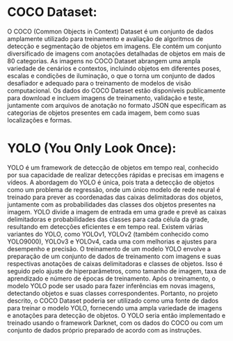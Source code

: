 # COCO Dataset:

O COCO (Common Objects in Context) Dataset é um conjunto de dados amplamente utilizado para treinamento e avaliação de algoritmos de detecção e segmentação de objetos em imagens. Ele contém um conjunto diversificado de imagens com anotações detalhadas de objetos em mais de 80 categorias.
As imagens no COCO Dataset abrangem uma ampla variedade de cenários e contextos, incluindo objetos em diferentes poses, escalas e condições de iluminação, o que o torna um conjunto de dados desafiador e adequado para o treinamento de modelos de visão computacional.
Os dados do COCO Dataset estão disponíveis publicamente para download e incluem imagens de treinamento, validação e teste, juntamente com arquivos de anotação no formato JSON que especificam as categorias de objetos presentes em cada imagem, bem como suas localizações e formas.

# YOLO (You Only Look Once):

YOLO é um framework de detecção de objetos em tempo real, conhecido por sua capacidade de realizar detecções rápidas e precisas em imagens e vídeos.
A abordagem do YOLO é única, pois trata a detecção de objetos como um problema de regressão, onde um único modelo de rede neural é treinado para prever as coordenadas das caixas delimitadoras dos objetos, juntamente com as probabilidades das classes dos objetos presentes na imagem.
YOLO divide a imagem de entrada em uma grade e prevê as caixas delimitadoras e probabilidades das classes para cada célula da grade, resultando em detecções eficientes e em tempo real.
Existem várias variantes do YOLO, como YOLOv1, YOLOv2 (também conhecido como YOLO9000), YOLOv3 e YOLOv4, cada uma com melhorias e ajustes para desempenho e precisão.
O treinamento de um modelo YOLO envolve a preparação de um conjunto de dados de treinamento com imagens e suas respectivas anotações de caixas delimitadoras e classes de objetos. Isso é seguido pelo ajuste de hiperparâmetros, como tamanho de imagem, taxa de aprendizado e número de épocas de treinamento.
Após o treinamento, o modelo YOLO pode ser usado para fazer inferências em novas imagens, detectando objetos e suas classes correspondentes.
Portanto, no projeto descrito, o COCO Dataset poderia ser utilizado como uma fonte de dados para treinar o modelo YOLO, fornecendo uma ampla variedade de imagens e anotações para detecção de objetos. O YOLO seria então implementado e treinado usando o framework Darknet, com os dados do COCO ou com um conjunto de dados próprio preparado de acordo com as instruções.
